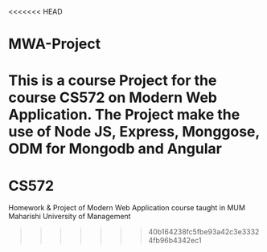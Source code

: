 <<<<<<< HEAD
# MWA-Project
This is a course Project for the course CS572 on Modern Web Application. The Project make the use of Node JS, Express, Monggose, ODM for Mongodb and Angular
=======
# CS572
Homework & Project of Modern Web Application course taught in MUM Maharishi University of Management
>>>>>>> 40b164238fc5fbe93a42c3e33324fb96b4342ec1
